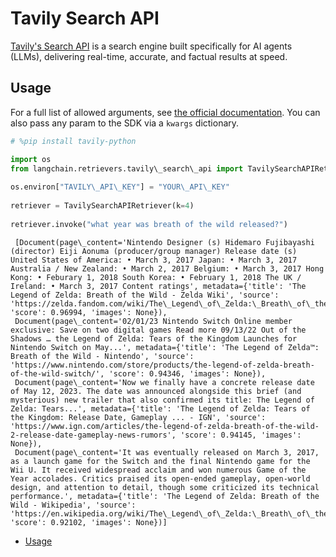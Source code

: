 # Tavily Search API

[Tavily's Search API](https://tavily.com) is a search engine built specifically for AI agents (LLMs), delivering real-time, accurate, and factual results at speed.

## Usage[​](#usage "Direct link to Usage")

For a full list of allowed arguments, see [the official documentation](https://app.tavily.com/documentation/python). You can also pass any param to the SDK via a `kwargs` dictionary.

```python
# %pip install tavily-python  

```

```python
import os  
from langchain.retrievers.tavily\_search\_api import TavilySearchAPIRetriever  
  
os.environ["TAVILY\_API\_KEY"] = "YOUR\_API\_KEY"  
  
retriever = TavilySearchAPIRetriever(k=4)  
  
retriever.invoke("what year was breath of the wild released?")  

```

```text
 [Document(page\_content='Nintendo Designer (s) Hidemaro Fujibayashi (director) Eiji Aonuma (producer/group manager) Release date (s) United States of America: • March 3, 2017 Japan: • March 3, 2017 Australia / New Zealand: • March 2, 2017 Belgium: • March 3, 2017 Hong Kong: • Feburary 1, 2018 South Korea: • February 1, 2018 The UK / Ireland: • March 3, 2017 Content ratings', metadata={'title': 'The Legend of Zelda: Breath of the Wild - Zelda Wiki', 'source': 'https://zelda.fandom.com/wiki/The\_Legend\_of\_Zelda:\_Breath\_of\_the\_Wild', 'score': 0.96994, 'images': None}),  
 Document(page\_content='02/01/23 Nintendo Switch Online member exclusive: Save on two digital games Read more 09/13/22 Out of the Shadows … the Legend of Zelda: Tears of the Kingdom Launches for Nintendo Switch on May...', metadata={'title': 'The Legend of Zelda™: Breath of the Wild - Nintendo', 'source': 'https://www.nintendo.com/store/products/the-legend-of-zelda-breath-of-the-wild-switch/', 'score': 0.94346, 'images': None}),  
 Document(page\_content='Now we finally have a concrete release date of May 12, 2023. The date was announced alongside this brief (and mysterious) new trailer that also confirmed its title: The Legend of Zelda: Tears...', metadata={'title': 'The Legend of Zelda: Tears of the Kingdom: Release Date, Gameplay ... - IGN', 'source': 'https://www.ign.com/articles/the-legend-of-zelda-breath-of-the-wild-2-release-date-gameplay-news-rumors', 'score': 0.94145, 'images': None}),  
 Document(page\_content='It was eventually released on March 3, 2017, as a launch game for the Switch and the final Nintendo game for the Wii U. It received widespread acclaim and won numerous Game of the Year accolades. Critics praised its open-ended gameplay, open-world design, and attention to detail, though some criticized its technical performance.', metadata={'title': 'The Legend of Zelda: Breath of the Wild - Wikipedia', 'source': 'https://en.wikipedia.org/wiki/The\_Legend\_of\_Zelda:\_Breath\_of\_the\_Wild', 'score': 0.92102, 'images': None})]  

```

- [Usage](#usage)
